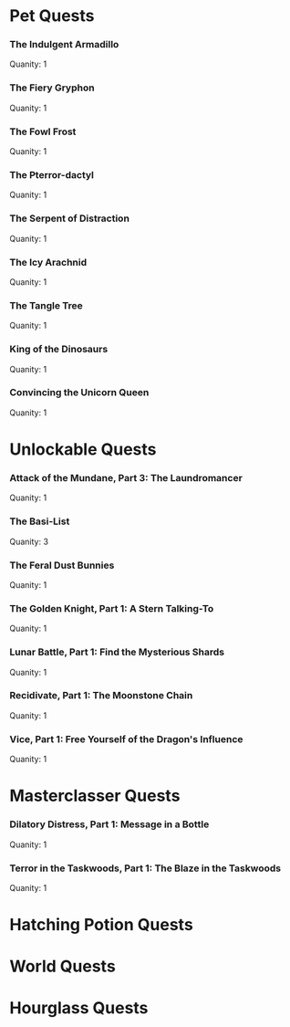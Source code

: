 # Pet Quests
### The Indulgent Armadillo

Quanity: 1

### The Fiery Gryphon

Quanity: 1

### The Fowl Frost

Quanity: 1

### The Pterror-dactyl

Quanity: 1

### The Serpent of Distraction

Quanity: 1

### The Icy Arachnid

Quanity: 1

### The Tangle Tree

Quanity: 1

### King of the Dinosaurs

Quanity: 1

### Convincing the Unicorn Queen

Quanity: 1

# Unlockable Quests
### Attack of the Mundane, Part 3: The Laundromancer

Quanity: 1

### The Basi-List

Quanity: 3

### The Feral Dust Bunnies

Quanity: 1

### The Golden Knight, Part 1: A Stern Talking-To

Quanity: 1

### Lunar Battle, Part 1: Find the Mysterious Shards

Quanity: 1

### Recidivate, Part 1: The Moonstone Chain

Quanity: 1

### Vice, Part 1: Free Yourself of the Dragon's Influence

Quanity: 1

# Masterclasser Quests
### Dilatory Distress, Part 1: Message in a Bottle

Quanity: 1

### Terror in the Taskwoods, Part 1: The Blaze in the Taskwoods

Quanity: 1

# Hatching Potion Quests
# World Quests
# Hourglass Quests
